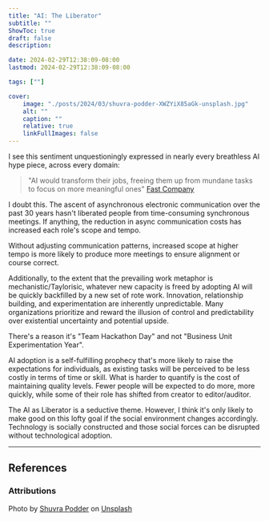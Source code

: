 ```yaml
---
title: "AI: The Liberator"
subtitle: ""
ShowToc: true
draft: false
description:

date: 2024-02-29T12:38:09-08:00
lastmod: 2024-02-29T12:38:09-08:00

tags: [""]

cover:
    image: "./posts/2024/03/shuvra-podder-XWZYiX85aGk-unsplash.jpg"
    alt: ""
    caption: ""
    relative: true 
    linkFullImages: false
---
```



I see this sentiment unquestioningly expressed in nearly every breathless AI hype piece, across every domain:

> "AI would transform their jobs, freeing them up from mundane tasks to focus on more meaningful ones" [Fast Company](https://www.fastcompany.com/90963356/will-ai-make-ceos-obsolete)

I doubt this. The ascent of asynchronous electronic communication over the past 30 years hasn't liberated people from time-consuming synchronous meetings.  If anything, the reduction in async communication costs has increased each role's scope and tempo.

Without adjusting communication patterns, increased scope at higher tempo is more likely to produce more meetings to ensure alignment or course correct.

Additionally, to the extent that the prevailing work metaphor is mechanistic/Taylorisic, whatever new capacity is freed by adopting AI will be quickly backfilled by a new set of rote work. Innovation, relationship building, and experimentation are inherently unpredictable. Many organizations prioritize and reward the illusion of control and predictability over existential uncertainty and potential upside.

There's a reason it's "Team Hackathon Day" and not "Business Unit Experimentation Year".

AI adoption is a self-fulfilling prophecy that's more likely to raise the expectations for individuals, as existing tasks will be perceived to be less costly in terms of time or skill. What is harder to quantify is the cost of maintaining quality levels. Fewer people will be expected to do more, more quickly, while some of their role has shifted from creator to editor/auditor.

The AI as Liberator is a seductive theme. However, I think it's only likely to make good on this lofty goal if the social environment changes accordingly. Technology is socially constructed and those social forces can be disrupted without technological adoption.

___

## References

### Attributions

Photo by <a href="https://unsplash.com/@shuvra8872?utm_content=creditCopyText&utm_medium=referral&utm_source=unsplash">Shuvra Podder</a> on <a href="https://unsplash.com/photos/a-fountain-in-a-large-room-with-lights-on-the-ceiling-XWZYiX85aGk?utm_content=creditCopyText&utm_medium=referral&utm_source=unsplash">Unsplash</a>
